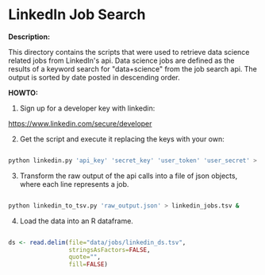 LinkedIn Job Search
===================

__Description:__

This directory contains the scripts that were used to retrieve data science related jobs from LinkedIn's api. Data science jobs are defined as the results of a keyword search for "data+science" from the job search api. The output is sorted by date posted in descending order.


__HOWTO:__

1. Sign up for a developer key with linkedin:

https://www.linkedin.com/secure/developer


2. Get the script and execute it replacing the keys with your own:

```bash

python linkedin.py 'api_key' 'secret_key' 'user_token' 'user_secret' > raw_output.json &
```

3. Transform the raw output of the api calls into a file of json objects, where each line represents a job.

```bash

python linkedin_to_tsv.py 'raw_output.json' > linkedin_jobs.tsv &
```

4. Load the data into an R dataframe.

```R

ds <- read.delim(file="data/jobs/linkedin_ds.tsv",
                 stringsAsFactors=FALSE,
                 quote="",
                 fill=FALSE)
```
